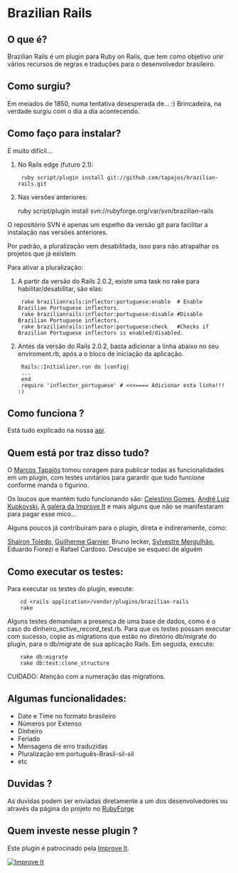 # Brazilian Rails

## O que é?

Brazilian Rails é um plugin para Ruby on Rails, que tem como objetivo unir vários recursos de regras e traduções para o desenvolvedor brasileiro.

## Como surgiu?

Em meiados de 1850, numa tentativa desesperada de... 
:) 
Brincadeira, na verdade surgiu com o dia a dia acontecendo.

## Como faço para instalar?

É muito difícil...

1. No Rails edge (futuro 2.1):

        ruby script/plugin install git://github.com/tapajos/brazilian-rails.git

2. Nas versões anteriores:

	ruby script/plugin install svn://rubyforge.org/var/svn/brazilian-rails

O repositório SVN é apenas um espelho da versão git para facilitar a instalação nas versões anteriores.

Por padrão, a pluralização vem desabilitada, isso para não atrapalhar os projetos que já existem.

Para ativar a pluralização:

1. A partir da versão do Rails 2.0.2, existe uma task no rake para habilitar/desabilitar, são elas:

        rake brazilianrails:inflector:portuguese:enable  # Enable Brazilian Portuguese inflectors.
        rake brazilianrails:inflector:portuguese:disable #Disable Brazilian Portuguese inflectors.
        rake brazilianrails:inflector:portuguese:check   #Checks if Brazilian Portuguese inflectors is enabled/disabled.

2. Antes da versão do Rails 2.0.2, basta adicionar a linha abaixo no seu enviroment.rb, após a o bloco de iniciação da aplicação.

        Rails::Initializer.run do |config|
        ...
        end
        require 'inflector_portuguese' # <<<==== Adicionar esta linha!!! :)

## Como funciona ?

Está tudo explicado na nossa [api][].

## Quem está por traz disso tudo?

O [Marcos Tapajós][mt] tomou coragem para publicar todas as funcionalidades em um plugin, com testes unitários para garantir que tudo funcione conforme manda o figurino.

Os loucos que mantém tudo funcionando são: [Celestino Gomes][tino], [André Luiz Kupkovski][andre], [A galera da Improve It][ii] e mais alguns que não se manifestaram para pagar esse mico...

Alguns poucos já contribuiram para o plugin, direta e indireramente, como:

[Shairon Toledo][st], [Guilherme Garnier][gg], Bruno Iecker, [Sylvestre Mergulhão][sm], Eduardo Fiorezi e Rafael Cardoso. Desculpe se esqueci de alguém

## Como executar os testes:

Para executar os testes do plugin, execute:

        cd <rails application>/vendor/plugins/brazilian-rails
        rake

Alguns testes demandam a presença de uma base de dados, como é o caso do dinheiro_active_record_test.rb. Para que os testes possam executar com sucesso, copie as migrations que estão no diretório db/migrate do plugin, para o db/migrate de sua aplicação Rails. Em seguida, execute:

        rake db:migrate
        rake db:test:clone_structure 

CUIDADO: Atenção com a numeração das migrations.

## Algumas funcionalidades:

* Date e Time no formato brasileiro
* Números por Extenso
* Dinheiro
* Feriado
* Mensagens de erro traduzidas
* Pluralização em português-Brasil-sil-sil
* etc

## Duvidas ?

As duvidas podem ser enviadas diretamente a um dos desenvolvedores ou através da página do projeto no [RubyForge][rf]

## Quem investe nesse plugin ?

Este plugin é patrocinado pela [Improve It][ii].

[![Improve It][logo]][ii]

[api]: http://www.improveit.com.br/brazilian-rails/api

[ii]:		http://www.improveit.com.br
[logo]: 	http://brazilian-rails.rubyforge.org/images/improveit.gif "Improve It"
[tino]: http://tinogomes.wordpress.com
[andre]: http://www.workingwithrails.com/person/9227-andr-luiz-kupkovski
[st]: http://www.hashcode.eti.br/
[rf]: http://rubyforge.org/projects/brazilian-rails
[mt]:	http://www.improveit.com.br/tapajos
[vt]:	http://www.improveit.com.br/vinicius
[gg]: http://ggarnier.wordpress.com/
[sm]: http://mergulhao.info/
